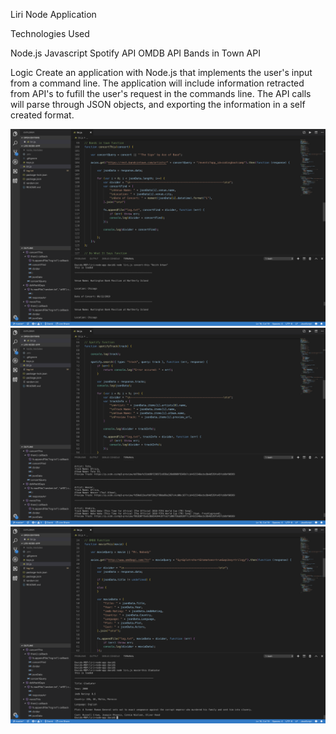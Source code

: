 Liri Node Application

Technologies Used

Node.js
Javascript
Spotify API
OMDB API
Bands in Town API

Logic
Create an application with Node.js that implements the user's input from a command line.
The application will include information retracted from API's to fufill the user's request in the commands line.
The API calls will parse through JSON objects, and exporting the information in a self created format.

<img src= "Images/concert-this.png">
<img src= "Images/spotify-this-song.png">
<img src= "Images/movie-this.png">
